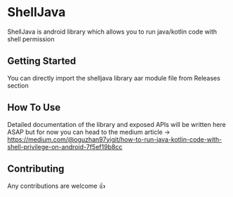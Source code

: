 # ShellJava
ShellJava is android library which allows you to run java/kotlin code with shell permission

## Getting Started

You can directly import the shelljava library aar module file from Releases section

## How To Use

Detailed documentation of the library and exposed APIs will be written here ASAP but for now you can head to the medium article -> https://medium.com/@oguzhan97yigit/how-to-run-java-kotlin-code-with-shell-privilege-on-android-7f5ef19b8cc

## Contributing

Any contributions are welcome :+1:
